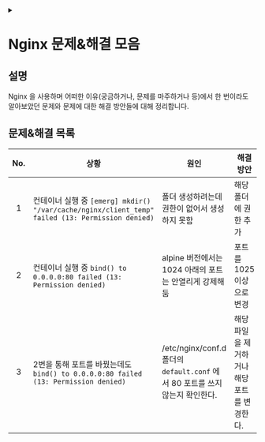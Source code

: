 <link rel="stylesheet" type="text/css" href="/css/header.css">
<link rel="stylesheet" type="text/css" href="/css/bootstrap/5.3.0-alpha1/bootstrap.css">
<div class="sticky-top bg-white pt-1 pb-2" id="header-div-max"></div>
<details id="display-none"><summary></summary>
  <script src="/js/header.js" defer="defer"></script>
  <script src="/js/bootstrap/5.3.0-alpha1/bootstrap.bundle.js" defer="defer"></script>
</details>

# Nginx 문제&해결 모음
## 설명
Nginx 을 사용하며 어떠한 이유(궁금하거나, 문제를 마주하거나 등)에서 한 번이라도 알아보았던 문제와 문제에 대한 해결 방안들에 대해 정리합니다.

## 문제&해결 목록

| No. | 상황 | 원인 | 해결방안 | 비고 |
| :---: | --- | --- | --- | --- |
| 1 | 컨테이너 실행 중 `[emerg] mkdir() "/var/cache/nginx/client_temp" failed (13: Permission denied)`  | 폴더 생성하려는데 권한이 없어서 생성하지 못함 | 해당 폴더에 권한 추가 | `RUN chgrp -R root /var/cache/nginx /var/run /var/log/nginx /etc/nginx && chmod -R 770 /var/cache/nginx /var/run /var/log/nginx /etc/nginx` |
| 2 | 컨테이너 실행 중 `bind() to 0.0.0.0:80 failed (13: Permission denied)` | alpine 버전에서는 1024 아래의 포트는 안열리게 강제해둠 | 포트를 1025 이상으로 변경 | `nginx.conf 의 listen 영역을 80 -> 다른 포트로 변경` |
| 3 | 2번을 통해 포트를 바꿨는데도 `bind() to 0.0.0.0:80 failed (13: Permission denied)` | /etc/nginx/conf.d 폴더의 `default.conf` 에서 80 포트를 쓰지 않는지 확인한다. | 해당 파일을 제거하거나 해당 포트를 변경한다. | `rm /etc/nginx/conf.d/default.conf or rm /etc/nginx/conf.d/*` |

